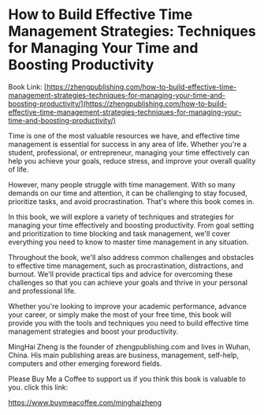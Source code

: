 # How to Build Effective Time Management Strategies: Techniques for Managing Your Time and Boosting Productivity

Book Link: [https://zhengpublishing.com/how-to-build-effective-time-management-strategies-techniques-for-managing-your-time-and-boosting-productivity/](https://zhengpublishing.com/how-to-build-effective-time-management-strategies-techniques-for-managing-your-time-and-boosting-productivity/)

Time is one of the most valuable resources we have, and effective time management is essential for success in any area of life. Whether you're a student, professional, or entrepreneur, managing your time effectively can help you achieve your goals, reduce stress, and improve your overall quality of life.

However, many people struggle with time management. With so many demands on our time and attention, it can be challenging to stay focused, prioritize tasks, and avoid procrastination. That's where this book comes in.

In this book, we will explore a variety of techniques and strategies for managing your time effectively and boosting productivity. From goal setting and prioritization to time blocking and task management, we'll cover everything you need to know to master time management in any situation.

Throughout the book, we'll also address common challenges and obstacles to effective time management, such as procrastination, distractions, and burnout. We'll provide practical tips and advice for overcoming these challenges so that you can achieve your goals and thrive in your personal and professional life.

Whether you're looking to improve your academic performance, advance your career, or simply make the most of your free time, this book will provide you with the tools and techniques you need to build effective time management strategies and boost your productivity.

MingHai Zheng is the founder of zhengpublishing.com and lives in Wuhan, China. His main publishing areas are business, management, self-help, computers and other emerging foreword fields.

Please Buy Me a Coffee to support us if you think this book is valuable to you. click this link:

https://www.buymeacoffee.com/minghaizheng
